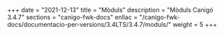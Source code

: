 +++
date        = "2021-12-13"
title       = "Mòduls"
description = "Mòduls Canigó 3.4.7"
sections    = "canigo-fwk-docs"
enllac		= "/canigo-fwk-docs/documentacio-per-versions/3.4LTS/3.4.7/moduls/"
weight      = 5
+++

